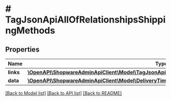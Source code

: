 # # TagJsonApiAllOfRelationshipsShippingMethods

## Properties

Name | Type | Description | Notes
------------ | ------------- | ------------- | -------------
**links** | [**\OpenAPI\ShopwareAdminApiClient\Model\TagJsonApiAllOfRelationshipsShippingMethodsLinks**](TagJsonApiAllOfRelationshipsShippingMethodsLinks.md) |  | [optional]
**data** | [**\OpenAPI\ShopwareAdminApiClient\Model\DeliveryTimeJsonApiAllOfRelationshipsShippingMethodsData[]**](DeliveryTimeJsonApiAllOfRelationshipsShippingMethodsData.md) |  | [optional]

[[Back to Model list]](../../README.md#models) [[Back to API list]](../../README.md#endpoints) [[Back to README]](../../README.md)
